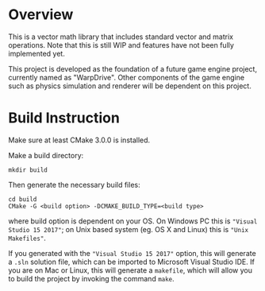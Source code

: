 

# Overview
This is a vector math library that includes standard vector and matrix operations. Note that this is still WIP and features have not been fully implemented yet.

This project is developed as the foundation of a future game engine project, currently named as "WarpDrive". Other components of the game engine such as physics simulation and renderer will be dependent on this project.

# Build Instruction
Make sure at least CMake 3.0.0 is installed.

Make a build directory:
```
mkdir build
```

Then generate the necessary build files:
```
cd build
CMake -G <build option> -DCMAKE_BUILD_TYPE=<build type>
```

where build option is dependent on your OS. On Windows PC this is `"Visual Studio 15 2017"`; on Unix based system (eg. OS X and Linux) this is `"Unix Makefiles"`.

If you generated with the `"Visual Studio 15 2017"` option, this will generate a `.sln` solution file, which can be imported to Microsoft Visual Studio IDE. If you are on Mac or Linux, this will generate  a `makefile`, which will allow you to build the project by invoking the command `make`.